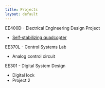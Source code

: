 ```yaml
---
title: Projects
layout: default
---
```


EE400D - Electrical Engineering Design Project
<ul>
  <li><a href="/projects/quadcopter">Self-stabilizing quadcopter</a></li>
</ul>

EE370L - Control Systems Lab
<ul>
<li>Analog control circuit</li>
</ul>

EE301 - Digital System Design
<ul>
<li>Digital lock</li>
<li>Project 2</li>
</ul>
